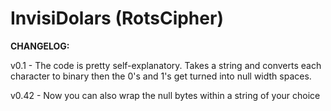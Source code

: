 # InvisiDolars (RotsCipher)

**CHANGELOG:**

v0.1 - The code is pretty self-explanatory. Takes a string and converts each character to binary then the 0's and 1's get turned into null width spaces.

v0.42 - Now you can also wrap the null bytes within a string of your choice
